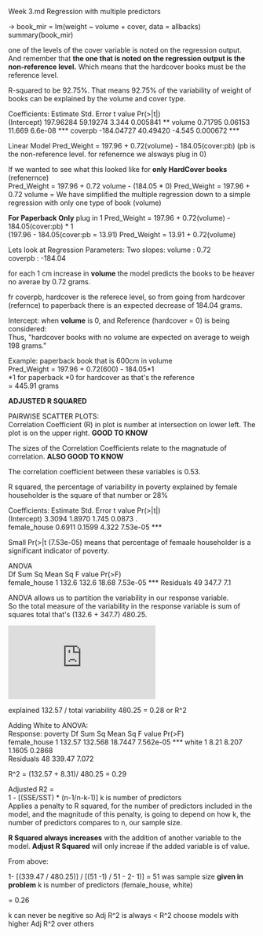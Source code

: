 Week 3.md
Regression with multiple predictors

-> book_mir = lm(weight ~ volume + cover, data = allbacks)
summary(book_mir)

one of the levels of the cover variable is noted on the regression output. And remember that **the one that is noted on the regression output is the non-reference level.** Which means that the hardcover books must be the reference level. 

R-squared to be 92.75%. That means 92.75% of the variability of weight of books can be explained by the volume and cover type.

Coefficients:
              Estimate Std. Error t value Pr(>|t|)    
(Intercept)  197.96284   59.19274   3.344 0.005841 ** 
volume         0.71795    0.06153  11.669  6.6e-08 ***
coverpb     -184.04727   40.49420  -4.545 0.000672 ***

Linear Model
Pred_Weight = 197.96 + 0.72(volume) - 184.05(cover:pb) 
     (pb is the non-reference level.  for refenernce we alsways plug in 0)    

If we wanted to see what this looked like for **only HardCover books** (refenernce)     
Pred_Weight = 197.96 + 0.72 volume - (184.05 * 0) 
Pred_Weight = 197.96 + 0.72 volume = We have simplified the multiple regression down to a simple regression with only one type of book (volume)     

**For Paperback Only** plug in 1 
Pred_Weight = 197.96 + 0.72(volume) - 184.05(cover:pb) * 1    
     (197.96 - 184.05(cover:pb = 13.91)
     Pred_Weight = 13.91 + 0.72(volume)      

Lets look at Regression Parameters: 
Two slopes:
volume : 0.72     
coverpb : -184.04  

for each 1 cm increase in **volume** the model predicts the books to be heaver no averae by 0.72 grams.     

fr coverpb, hardcover is the referece level, so from going from hardcover (refernce) to paperback there is an expected decrease of 184.04 grams.     

Intercept: when **volume** is 0, and Reference (hardcover = 0) is being considered:    
Thus, "hardcover books with no volume are expected on average to weigh 198 grams."     

Example:
paperback book that is  600cm in volume     
Pred_Weight = 197.96 + 0.72(600) - 184.05*1    
   *1 for paperback
   *0  for hardcover as that's the reference  
   = 445.91 grams     

   **ADJUSTED R SQUARED**

   PAIRWISE SCATTER PLOTS:     
   Correlation Coefficient (R) in plot is number at intersection on lower left.  The plot is on the upper right.  **GOOD TO KNOW**     

   The sizes of the Correlation Coefficients relate to the magnatude of correlation.  **ALSO GOOD TO KNOW**  

   The correlation coefficient between these variables is 0.53.     

   R squared, the percentage of variability in poverty explained by female householder is the square of that number or 28%  

   Coefficients:
             Estimate Std. Error t value Pr(>|t|)    
(Intercept)    3.3094     1.8970   1.745   0.0873 .  
female_house   0.6911     0.1599   4.322 7.53e-05 ***

Small Pr(>|t (7.53e-05) means that percentage of femaale householder is a significant indicator of poverty.  

ANOVA    
             Df Sum Sq Mean Sq F value   Pr(>F)    
female_house  1  132.6   132.6   18.68 7.53e-05 ***
Residuals    49  347.7     7.1      

ANOVA allows us to partition the variability in our response variable.     
 So the total measure of the variability in the response variable is sum of squares total that's (132.6 + 347.7) 480.25.

 ![formula](http://latex.codecogs.com/gif.latex?R%5E2%20%3D%20%5Cfrac%7Bexplained%20variability%7D%7Btotal%20variability%7D "R^2 = \\frac{explained variability}{total variability}")

 explained 132.57 / total variability 480.25 = 0.28 or R^2     

Adding White to ANOVA:     
Response: poverty
             Df Sum Sq Mean Sq F value    Pr(>F)    
female_house  1 132.57 132.568 18.7447 7.562e-05 ***
white         1   8.21   8.207  1.1605    0.2868    
Residuals    48 339.47   7.072          

R^2 = (132.57 + 8.31)/ 480.25 = 0.29  

Adjusted R2 =  
1 - [(SSE/SST) * (n-1/n-k-1)] 
k is number of predictors     
Applies a penalty to R squared, for the number of predictors included in the model, and the magnitude of this penalty, is going to depend on how k, the number of predictors compares to n, our sample size.      

**R Squared always increases** with the addition of another variable to the model. 
**Adjust R Squared** will only increae if the added variable is of value.

From above:

1- [(339.47 / 480.25)] / [(51 -1) / 51 - 2- 1)] = 
51 was sample size **given in problem**
k is number of predictors (female_house, white)

= 0.26

k can never be negitive so Adj R^2 is always < R^2
choose models with higher Adj R^2 over others















